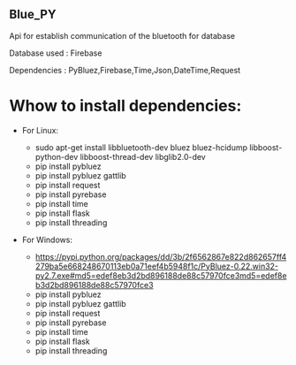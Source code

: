 ## Blue_PY

Api for establish communication of the bluetooth for database

Database used : Firebase

Dependencies : PyBluez,Firebase,Time,Json,DateTime,Request

# Whow to install dependencies:

- For Linux:
    * sudo apt-get install libbluetooth-dev bluez bluez-hcidump  libboost-python-dev libboost-thread-dev libglib2.0-dev
    * pip install pybluez
    * pip install pybluez gattlib
    * pip install request
    * pip install pyrebase
    * pip install time
    * pip install flask
    * pip install threading


- For Windows:
    * https://pypi.python.org/packages/dd/3b/2f6562867e822d862657ff4279ba5e668248670113eb0a71eef4b5948f1c/PyBluez-0.22.win32-py2.7.exe#md5=edef8eb3d2bd896188de88c57970fce3md5=edef8eb3d2bd896188de88c57970fce3
    * pip install pybluez
    * pip install pybluez gattlib
    * pip install request
    * pip install pyrebase
    * pip install time
    * pip install flask
    * pip install threading
